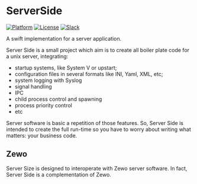 # ServerSide

[![Platform][platform-badge]][platform-url]
[![License][mit-badge]][mit-url]
[![Slack][slack-badge]][slack-url]


A swift implementation for a server application. 

Server Side is a small project which aim is to create all boiler plate code for
a unix server, integrating:

- startup systems, like System V or upstart;
- configuration files in several formats like INI, Yaml, XML, etc;
- system logging with Syslog
- signal handling
- IPC
- child process control and spawning
- process priority control
- etc

Server software is basic a repetition of those features. So, Server Side is
intended to create the full run-time so you have to worry about writing what
matters: your business code.

## Zewo

Server Size is designed to interoperate with Zewo server software. In fact,
Server Side is a complementation of Zewo.

[platform-badge]: https://img.shields.io/badge/Platform-Mac%20%26%20Linux-lightgray.svg?style=flat
[platform-url]: https://swift.org
[mit-badge]: https://img.shields.io/badge/License-MIT-blue.svg?style=flat
[mit-url]: https://tldrlegal.com/license/mit-license
[slack-image]: http://s13.postimg.org/ybwy92ktf/Slack.png
[slack-badge]: https://zewo-slackin.herokuapp.com/badge.svg
[slack-url]: http://slack.zewo.io
